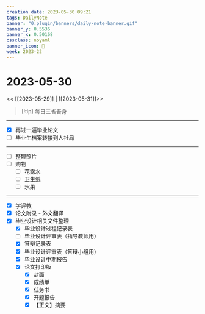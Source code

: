 ```yaml
---
creation date: 2023-05-30 09:21
tags: DailyNote
banner: "0.plugin/banners/daily-note-banner.gif"
banner_y: 0.5536
banner_x: 0.50168
cssclass: noyaml
banner_icon: 💌
week: 2023-22
---
```


# 2023-05-30

<< [[2023-05-29]] | [[2023-05-31]]>>


> [!tip] 每日三省吾身
> 

---

- [x] 再过一遍毕业论文
- [ ] 毕业生档案转接到人社局

---

- [ ] 整理照片
- [ ] 购物
	- [ ] 花露水
	- [ ] 卫生纸
	- [ ] 水果

---

- [x] 学评教
- [x] 论文附录 - 外文翻译
- [x] 毕业设计相关文件整理
	- [x] 毕业设计过程记录表
	- [ ] 毕业设计评审表（指导教师用）
	- [x] 答辩记录表
	- [x] 毕业设计评审表（答辩小组用）
	- [x] 毕业设计中期报告
	- [x] 论文打印版
		- [x] 封面
		- [x] 成绩单
		- [x] 任务书
		- [x] 开题报告
		- [x] 【正文】摘要